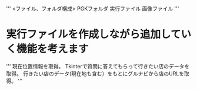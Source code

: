 '''
<ファイル、フォルダ構成>
PGKフォルダ
    実行ファイル
    画像ファイル
'''

# 実行ファイルを作成しながら追加していく機能を考えます

'''
現在位置情報を取得。
Tkinterで質問に答えてもらって行きたい店のデータを取得。
行きたい店のデータ(現在地も含む）をもとにグルナビから店のURLを取得。
 '''